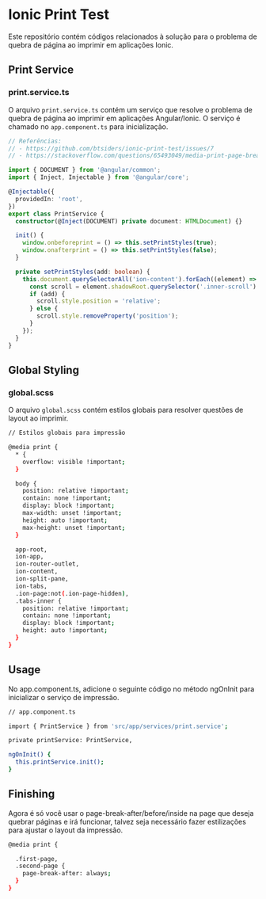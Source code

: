 # Ionic Print Test

Este repositório contém códigos relacionados à solução para o problema de quebra de página ao imprimir em aplicações Ionic.

## Print Service

### print.service.ts

O arquivo `print.service.ts` contém um serviço que resolve o problema de quebra de página ao imprimir em aplicações Angular/Ionic. O serviço é chamado no `app.component.ts` para inicialização.

```typescript
// Referências:
// - https://github.com/btsiders/ionic-print-test/issues/7
// - https://stackoverflow.com/questions/65493049/media-print-page-break-before-page-break-after-property-not-working-in-ioni

import { DOCUMENT } from '@angular/common';
import { Inject, Injectable } from '@angular/core';

@Injectable({
  providedIn: 'root',
})
export class PrintService {
  constructor(@Inject(DOCUMENT) private document: HTMLDocument) {}

  init() {
    window.onbeforeprint = () => this.setPrintStyles(true);
    window.onafterprint = () => this.setPrintStyles(false);
  }

  private setPrintStyles(add: boolean) {
    this.document.querySelectorAll('ion-content').forEach((element) => {
      const scroll = element.shadowRoot.querySelector('.inner-scroll') as HTMLElement;
      if (add) {
        scroll.style.position = 'relative';
      } else {
        scroll.style.removeProperty('position');
      }
    });
  }
}

```

## Global Styling

### global.scss

O arquivo `global.scss` contém estilos globais para resolver questões de layout ao imprimir.

```bash
// Estilos globais para impressão

@media print {
  * {
    overflow: visible !important;
  }

  body {
    position: relative !important;
    contain: none !important;
    display: block !important;
    max-width: unset !important;
    height: auto !important;
    max-height: unset !important;
  }

  app-root,
  ion-app,
  ion-router-outlet,
  ion-content,
  ion-split-pane,
  ion-tabs,
  .ion-page:not(.ion-page-hidden),
  .tabs-inner {
    position: relative !important;
    contain: none !important;
    display: block !important;
    height: auto !important;
  }
}
```

## Usage

No app.component.ts, adicione o seguinte código no método ngOnInit para inicializar o serviço de impressão.

```bash
// app.component.ts

import { PrintService } from 'src/app/services/print.service';

private printService: PrintService,

ngOnInit() {
  this.printService.init();
}
```

## Finishing

Agora é só você usar o page-break-after/before/inside na page que deseja quebrar páginas e irá funcionar, talvez seja necessário fazer estilizações para ajustar o layout da impressão.

```bash
@media print {

  .first-page,
  .second-page {
    page-break-after: always;
  }
}

```
